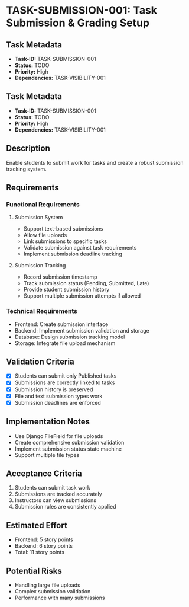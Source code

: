 # TASK-SUBMISSION-001: Task Submission & Grading Setup

## Task Metadata

- **Task-ID:** TASK-SUBMISSION-001
- **Status:** TODO
- **Priority:** High
- **Dependencies:** TASK-VISIBILITY-001

## Task Metadata

- **Task-ID:** TASK-SUBMISSION-001
- **Status:** TODO
- **Priority:** High
- **Dependencies:** TASK-VISIBILITY-001

## Description

Enable students to submit work for tasks and create a robust submission tracking system.

## Requirements

### Functional Requirements

1. Submission System
   - Support text-based submissions
   - Allow file uploads
   - Link submissions to specific tasks
   - Validate submission against task requirements
   - Implement submission deadline tracking

2. Submission Tracking
   - Record submission timestamp
   - Track submission status (Pending, Submitted, Late)
   - Provide student submission history
   - Support multiple submission attempts if allowed

### Technical Requirements

- Frontend: Create submission interface
- Backend: Implement submission validation and storage
- Database: Design submission tracking model
- Storage: Integrate file upload mechanism

## Validation Criteria

- [x] Students can submit only Published tasks
- [x] Submissions are correctly linked to tasks
- [x] Submission history is preserved
- [x] File and text submission types work
- [x] Submission deadlines are enforced

## Implementation Notes

- Use Django FileField for file uploads
- Create comprehensive submission validation
- Implement submission status state machine
- Support multiple file types

## Acceptance Criteria

1. Students can submit task work
2. Submissions are tracked accurately
3. Instructors can view submissions
4. Submission rules are consistently applied

## Estimated Effort

- Frontend: 5 story points
- Backend: 6 story points
- Total: 11 story points

## Potential Risks

- Handling large file uploads
- Complex submission validation
- Performance with many submissions
